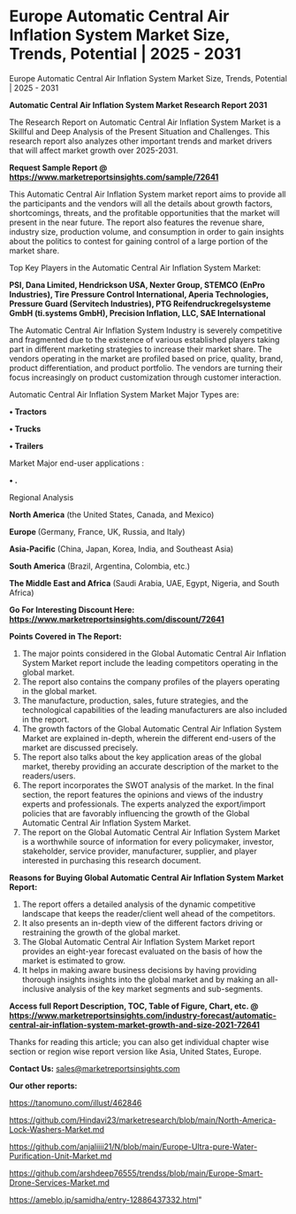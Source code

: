 # Europe Automatic Central Air Inflation System Market Size, Trends, Potential | 2025 - 2031
 Europe Automatic Central Air Inflation System Market Size, Trends, Potential | 2025 - 2031

<strong>Automatic Central Air Inflation System Market Research Report 2031</strong>

The Research Report on Automatic Central Air Inflation System Market is a Skillful and Deep Analysis of the Present Situation and Challenges. This research report also analyzes other important trends and market drivers that will affect market growth over 2025-2031.

<strong>Request Sample Report @ <a href=https://www.marketreportsinsights.com/sample/72641>https://www.marketreportsinsights.com/sample/72641</a></strong>

This Automatic Central Air Inflation System market report aims to provide all the participants and the vendors will all the details about growth factors, shortcomings, threats, and the profitable opportunities that the market will present in the near future. The report also features the revenue share, industry size, production volume, and consumption in order to gain insights about the politics to contest for gaining control of a large portion of the market share.

Top Key Players in the Automatic Central Air Inflation System Market:

<strong>PSI, Dana Limited, Hendrickson USA, Nexter Group, STEMCO (EnPro Industries), Tire Pressure Control International, Aperia Technologies, Pressure Guard (Servitech Industries), PTG Reifendruckregelsysteme GmbH (ti.systems GmbH), Precision Inflation, LLC, SAE International</strong>

The Automatic Central Air Inflation System Industry is severely competitive and fragmented due to the existence of various established players taking part in different marketing strategies to increase their market share. The vendors operating in the market are profiled based on price, quality, brand, product differentiation, and product portfolio. The vendors are turning their focus increasingly on product customization through customer interaction.

Automatic Central Air Inflation System Market Major Types are:

<strong>• Tractors

• Trucks

• Trailers</strong>

Market Major end-user applications :

<strong>• .</strong>

Regional Analysis

</u><strong><b>North America</b></strong> (the United States, Canada, and Mexico)

<strong><b>Europe </b></strong>(Germany, France, UK, Russia, and Italy)

<strong><b>Asia-Pacific</b></strong> (China, Japan, Korea, India, and Southeast Asia)

<strong><b>South America</b></strong> (Brazil, Argentina, Colombia, etc.)

<strong><b>The Middle East and Africa</b></strong> (Saudi Arabia, UAE, Egypt, Nigeria, and South Africa)

<strong>Go For Interesting Discount Here: <a href=https://www.marketreportsinsights.com/discount/72641>https://www.marketreportsinsights.com/discount/72641</a></strong>

<strong>Points Covered in The Report:</strong>
<ol>
  <li>The major points considered in the Global Automatic Central Air Inflation System Market report include the leading competitors operating in the global market.</li>
  <li>The report also contains the company profiles of the players operating in the global market.</li>
  <li>The manufacture, production, sales, future strategies, and the technological capabilities of the leading manufacturers are also included in the report.</li>
  <li>The growth factors of the Global Automatic Central Air Inflation System Market are explained in-depth, wherein the different end-users of the market are discussed precisely.</li>
  <li>The report also talks about the key application areas of the global market, thereby providing an accurate description of the market to the readers/users.</li>
  <li>The report incorporates the SWOT analysis of the market. In the final section, the report features the opinions and views of the industry experts and professionals. The experts analyzed the export/import policies that are favorably influencing the growth of the Global Automatic Central Air Inflation System Market.</li>
  <li>The report on the Global Automatic Central Air Inflation System Market is a worthwhile source of information for every policymaker, investor, stakeholder, service provider, manufacturer, supplier, and player interested in purchasing this research document.</li>
</ol>
<strong>Reasons for Buying Global Automatic Central Air Inflation System Market Report:</strong>

<ol>
  <li>The report offers a detailed analysis of the dynamic competitive landscape that keeps the reader/client well ahead of the competitors.</li>
  <li>It also presents an in-depth view of the different factors driving or restraining the growth of the global market.</li>
  <li>The Global Automatic Central Air Inflation System Market report provides an eight-year forecast evaluated on the basis of how the market is estimated to grow.</li>
  <li>It helps in making aware business decisions by having providing thorough insights insights into the global market and by making an all-inclusive analysis of the key market segments and sub-segments.</li>
</ol>
<strong>Access full Report Description, TOC, Table of Figure, Chart, etc. @ <a href=https://www.marketreportsinsights.com/industry-forecast/automatic-central-air-inflation-system-market-growth-and-size-2021-72641>https://www.marketreportsinsights.com/industry-forecast/automatic-central-air-inflation-system-market-growth-and-size-2021-72641</a></strong>


Thanks for reading this article; you can also get individual chapter wise section or region wise report version like Asia, United States, Europe.

<strong>Contact Us:</strong>
sales@marketreportsinsights.com

<strong>Our other reports:</strong>

<a href=https://tanomuno.com/illust/462846>https://tanomuno.com/illust/462846</a>

<a href=https://github.com/Hindavi23/marketresearch/blob/main/North-America-Lock-Washers-Market.md>https://github.com/Hindavi23/marketresearch/blob/main/North-America-Lock-Washers-Market.md</a>

<a href=https://github.com/anjaliiii21/N/blob/main/Europe-Ultra-pure-Water-Purification-Unit-Market.md>https://github.com/anjaliiii21/N/blob/main/Europe-Ultra-pure-Water-Purification-Unit-Market.md</a>

<a href=https://github.com/arshdeep76555/trendss/blob/main/Europe-Smart-Drone-Services-Market.md>https://github.com/arshdeep76555/trendss/blob/main/Europe-Smart-Drone-Services-Market.md</a>

<a href=https://ameblo.jp/samidha/entry-12886437332.html>https://ameblo.jp/samidha/entry-12886437332.html</a>"

